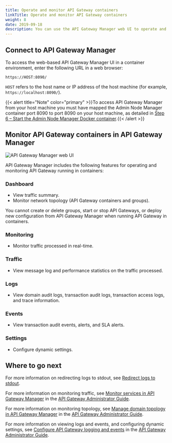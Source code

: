 ```yaml
---
title: Operate and monitor API Gateway containers
linkTitle: Operate and monitor API Gateway containers
weight: 8
date: 2019-09-18
description: You can use the API Gateway Manager web UI to operate and monitor API Gateways running in containers.
---
```


## Connect to API Gateway Manager

To access the web-based API Gateway Manager UI in a container environment, enter the following URL in a web browser:

``` 
https://HOST:8090/
```

`HOST`
refers to the host name or IP address of the host machine (for example, `https://localhost:8090/`).

{{< alert title="Note" color="primary" >}}To access API Gateway Manager from your host machine you must have mapped the Admin Node Manager container port 8090 to port 8090 on your host machine, as detailed in [Step 6 – Start the Admin Node Manager Docker container](/docs/container_topics/containers_docker_setup/docker_script_anmstart).{{< /alert >}}

## Monitor API Gateway containers in API Gateway Manager

![API Gateway Manager web UI](/Images/ContainerGuide/gw_mgr_ui.png)

API Gateway Manager includes the following features for operating and monitoring API Gateway running in containers:

### Dashboard

* View traffic summary.
* Monitor network topology (API Gateway containers and groups).

You cannot create or delete groups, start or stop API Gateways, or deploy new configuration from API Gateway Manager when running API Gateway in containers.

### Monitoring

* Monitor traffic processed in real-time.

### Traffic

* View message log and performance statistics on the traffic processed.

### Logs

* View domain audit logs, transaction audit logs, transaction access logs, and trace information.

### Events

* View transaction audit events, alerts, and SLA alerts.

### Settings

* Configure dynamic settings.

## Where to go next

For more information on redirecting logs to stdout, see [Redirect logs to stdout](/docs/container_topics/configure_log_streaming/).

For more information on monitoring traffic, see [Monitor services in API Gateway Manager](/csh?context=100&product=prod-api-gateway-77) in the [API Gateway Administrator Guide](/bundle/APIGateway_77_AdministratorGuide_allOS_en_HTML5/).

For more information on monitoring topology, see [Manage domain topology in API Gateway Manager](/csh?context=107&product=prod-api-gateway-77) in the [API Gateway Administrator Guide](/bundle/APIGateway_77_AdministratorGuide_allOS_en_HTML5/).

For more information on viewing logs and events, and configuring dynamic settings, see [Configure API Gateway logging and events](/csh?context=108&product=prod-api-gateway-77) in the
[API Gateway Administrator Guide](/bundle/APIGateway_77_AdministratorGuide_allOS_en_HTML5/).
